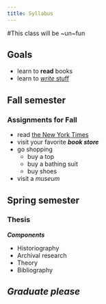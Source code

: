 ```yaml
---
title: Syllabus
---
```


#This class will be ~un~fun

## Goals 
  - learn to **read** books
  - learn to [*write* stuff](https://github.com/mbrown1211/test/blob/master/class/syllabus.md#thesis)

## Fall semester

### Assignments for Fall
  - read [the New York Times](https://www.nytimes.com)
  - visit your favorite ***book store***
  - go shopping
    - buy a top
    - buy a bathing suit
    - buy shoes
  - visit a *museum*

## Spring semester

### Thesis

  ***Components***
  - Historiography
  - Archival research
  - Theory
  - Bibliography

## ***Graduate please***
